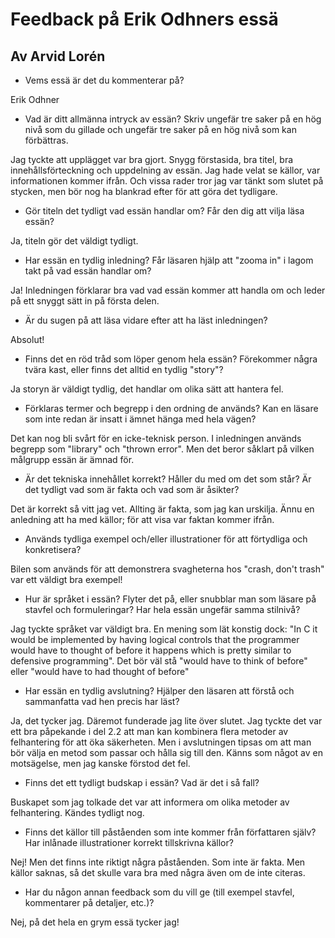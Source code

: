 # Feedback på Erik Odhners essä
## Av Arvid Lorén

- Vems essä är det du kommenterar på?

Erik Odhner

- Vad är ditt allmänna intryck av essän? Skriv ungefär tre saker på en hög nivå som du gillade och ungefär tre saker på en hög nivå som kan förbättras.

Jag tyckte att upplägget var bra gjort. Snygg förstasida, bra titel, bra innehållsförteckning och uppdelning av essän. Jag hade velat se källor, var informationen kommer ifrån. Och vissa rader tror jag var tänkt som slutet på stycken, men bör nog ha blankrad efter för att göra det tydligare.

- Gör titeln det tydligt vad essän handlar om? Får den dig att vilja läsa essän?

Ja, titeln gör det väldigt tydligt.

- Har essän en tydlig inledning? Får läsaren hjälp att "zooma in" i lagom takt på vad essän handlar om? 

Ja! Inledningen förklarar bra vad vad essän kommer att handla om och leder på ett snyggt sätt in på första delen. 

- Är du sugen på att läsa vidare efter att ha läst inledningen?

Absolut!

- Finns det en röd tråd som löper genom hela essän? Förekommer några tvära kast, eller finns det alltid en tydlig "story"?

Ja storyn är väldigt tydlig, det handlar om olika sätt att hantera fel.

- Förklaras termer och begrepp i den ordning de används? Kan en läsare som inte redan är insatt i ämnet hänga med hela vägen?

Det kan nog bli svårt för en icke-teknisk person. I inledningen används begrepp som "library" och "thrown error". Men det beror såklart på vilken målgrupp essän är ämnad för.

- Är det tekniska innehållet korrekt? Håller du med om det som står? Är det tydligt vad som är fakta och vad som är åsikter?

Det är korrekt så vitt jag vet. Allting är fakta, som jag kan urskilja. Ännu en anledning att ha med källor; för att visa var faktan kommer ifrån.

- Används tydliga exempel och/eller illustrationer för att förtydliga och konkretisera?

Bilen som används för att demonstrera svagheterna hos "crash, don't trash" var ett väldigt bra exempel!

- Hur är språket i essän? Flyter det på, eller snubblar man som läsare på stavfel och formuleringar? Har hela essän ungefär samma stilnivå?

Jag tyckte språket var väldigt bra. En mening som lät konstig dock: "In C it would be implemented by having logical controls that the programmer
would have to thought of before it happens which is pretty similar to defensive
programming". Det bör väl stå "would have to think of before" eller "would have to had thought of before"


- Har essän en tydlig avslutning? Hjälper den läsaren att förstå och sammanfatta vad hen precis har läst?

Ja, det tycker jag. Däremot funderade jag lite över slutet. Jag tyckte det var ett bra påpekande i del 2.2 att man kan kombinera flera metoder av felhantering för att öka säkerheten. Men i avslutningen tipsas om att man bör välja en metod som passar och hålla sig till den. Känns som något av en motsägelse, men jag kanske förstod det fel.

- Finns det ett tydligt budskap i essän? Vad är det i så fall?

Buskapet som jag tolkade det var att informera om olika metoder av felhantering. Kändes tydligt nog.

- Finns det källor till påståenden som inte kommer från författaren själv? Har inlånade illustrationer korrekt  tillskrivna källor?

Nej! Men det finns inte riktigt några påståenden. Som inte är fakta. Men källor saknas, så det skulle vara bra med några även om de inte citeras.

- Har du någon annan feedback som du vill ge (till exempel stavfel, kommentarer på detaljer, etc.)?

Nej, på det hela en grym essä tycker jag!
